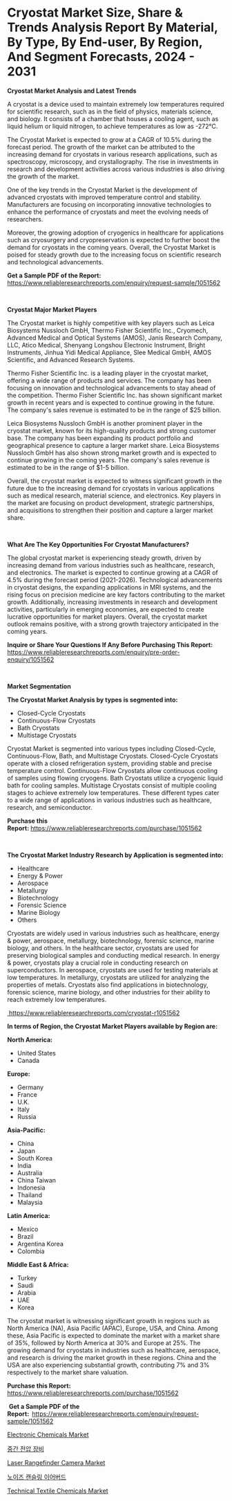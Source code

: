 <p><h1>Cryostat Market Size, Share & Trends Analysis Report By Material, By Type, By End-user, By Region, And Segment Forecasts, 2024 - 2031</h1></p><p><strong>Cryostat Market Analysis and Latest Trends</strong></p>
<p><p>A cryostat is a device used to maintain extremely low temperatures required for scientific research, such as in the field of physics, materials science, and biology. It consists of a chamber that houses a cooling agent, such as liquid helium or liquid nitrogen, to achieve temperatures as low as -272°C.</p><p>The Cryostat Market is expected to grow at a CAGR of 10.5% during the forecast period. The growth of the market can be attributed to the increasing demand for cryostats in various research applications, such as spectroscopy, microscopy, and crystallography. The rise in investments in research and development activities across various industries is also driving the growth of the market.</p><p>One of the key trends in the Cryostat Market is the development of advanced cryostats with improved temperature control and stability. Manufacturers are focusing on incorporating innovative technologies to enhance the performance of cryostats and meet the evolving needs of researchers.</p><p>Moreover, the growing adoption of cryogenics in healthcare for applications such as cryosurgery and cryopreservation is expected to further boost the demand for cryostats in the coming years. Overall, the Cryostat Market is poised for steady growth due to the increasing focus on scientific research and technological advancements.</p></p>
<p><strong>Get a Sample PDF of the Report:&nbsp;</strong> <a href="https://www.reliableresearchreports.com/enquiry/request-sample/1051562">https://www.reliableresearchreports.com/enquiry/request-sample/1051562</a></p>
<p>&nbsp;</p>
<p><strong>Cryostat Major Market Players</strong></p>
<p><p>The Cryostat market is highly competitive with key players such as Leica Biosystems Nussloch GmbH, Thermo Fisher Scientific Inc., Cryomech, Advanced Medical and Optical Systems (AMOS), Janis Research Company, LLC, Atico Medical, Shenyang Longshou Electronic Instrument, Bright Instruments, Jinhua Yidi Medical Appliance, Slee Medical GmbH, AMOS Scientific, and Advanced Research Systems.</p><p>Thermo Fisher Scientific Inc. is a leading player in the cryostat market, offering a wide range of products and services. The company has been focusing on innovation and technological advancements to stay ahead of the competition. Thermo Fisher Scientific Inc. has shown significant market growth in recent years and is expected to continue growing in the future. The company's sales revenue is estimated to be in the range of $25 billion.</p><p>Leica Biosystems Nussloch GmbH is another prominent player in the cryostat market, known for its high-quality products and strong customer base. The company has been expanding its product portfolio and geographical presence to capture a larger market share. Leica Biosystems Nussloch GmbH has also shown strong market growth and is expected to continue growing in the coming years. The company's sales revenue is estimated to be in the range of $1-5 billion.</p><p>Overall, the cryostat market is expected to witness significant growth in the future due to the increasing demand for cryostats in various applications such as medical research, material science, and electronics. Key players in the market are focusing on product development, strategic partnerships, and acquisitions to strengthen their position and capture a larger market share.</p></p>
<p>&nbsp;</p>
<p><strong>What Are The Key Opportunities For Cryostat Manufacturers?</strong></p>
<p><p>The global cryostat market is experiencing steady growth, driven by increasing demand from various industries such as healthcare, research, and electronics. The market is expected to continue growing at a CAGR of 4.5% during the forecast period (2021-2026). Technological advancements in cryostat designs, the expanding applications in MRI systems, and the rising focus on precision medicine are key factors contributing to the market growth. Additionally, increasing investments in research and development activities, particularly in emerging economies, are expected to create lucrative opportunities for market players. Overall, the cryostat market outlook remains positive, with a strong growth trajectory anticipated in the coming years.</p></p>
<p><strong>Inquire or Share Your Questions If Any Before Purchasing This Report:</strong> <a href="https://www.reliableresearchreports.com/enquiry/pre-order-enquiry/1051562">https://www.reliableresearchreports.com/enquiry/pre-order-enquiry/1051562</a></p>
<p>&nbsp;</p>
<p><strong>Market Segmentation</strong></p>
<p><strong>The Cryostat Market Analysis by types is segmented into:</strong></p>
<p><ul><li>Closed-Cycle Cryostats</li><li>Continuous-Flow Cryostats</li><li>Bath Cryostats</li><li>Multistage Cryostats</li></ul></p>
<p><p>Cryostat Market is segmented into various types including Closed-Cycle, Continuous-Flow, Bath, and Multistage Cryostats. Closed-Cycle Cryostats operate with a closed refrigeration system, providing stable and precise temperature control. Continuous-Flow Cryostats allow continuous cooling of samples using flowing cryogens. Bath Cryostats utilize a cryogenic liquid bath for cooling samples. Multistage Cryostats consist of multiple cooling stages to achieve extremely low temperatures. These different types cater to a wide range of applications in various industries such as healthcare, research, and semiconductor.</p></p>
<p><strong>Purchase this Report:&nbsp;</strong><a href="https://www.reliableresearchreports.com/purchase/1051562">https://www.reliableresearchreports.com/purchase/1051562</a></p>
<p>&nbsp;</p>
<p><strong>The Cryostat Market Industry Research by Application is segmented into:</strong></p>
<p><ul><li>Healthcare</li><li>Energy & Power</li><li>Aerospace</li><li>Metallurgy</li><li>Biotechnology</li><li>Forensic Science</li><li>Marine Biology</li><li>Others</li></ul></p>
<p><p>Cryostats are widely used in various industries such as healthcare, energy & power, aerospace, metallurgy, biotechnology, forensic science, marine biology, and others. In the healthcare sector, cryostats are used for preserving biological samples and conducting medical research. In energy & power, cryostats play a crucial role in conducting research on superconductors. In aerospace, cryostats are used for testing materials at low temperatures. In metallurgy, cryostats are utilized for analyzing the properties of metals. Cryostats also find applications in biotechnology, forensic science, marine biology, and other industries for their ability to reach extremely low temperatures.</p></p>
<p><a href="https://www.reliableresearchreports.com/cryostat-r1051562">&nbsp;https://www.reliableresearchreports.com/cryostat-r1051562</a></p>
<p><strong>In terms of Region, the Cryostat Market Players available by Region are:</strong></p>
<p>
    <p> <strong> North America: </strong>
        <ul>
            <li>United States</li>
            <li>Canada</li>
        </ul>
        </p> 
    <p> <strong> Europe: </strong>
        <ul>
            <li>Germany</li>
            <li>France</li>
            <li>U.K.</li>
            <li>Italy</li>
            <li>Russia</li>
        </ul>
        </p> 
    <p> <strong> Asia-Pacific: </strong>
        <ul>
            <li>China</li>
            <li>Japan</li>
            <li>South Korea</li>
            <li>India</li>
            <li>Australia</li>
            <li>China Taiwan</li>
            <li>Indonesia</li>
            <li>Thailand</li>
            <li>Malaysia</li>
        </ul>
        </p> 
    <p> <strong> Latin America: </strong>
        <ul>
            <li>Mexico</li>
            <li>Brazil</li>
            <li>Argentina Korea</li>
            <li>Colombia</li>
        </ul>
        </p> 
    <p> <strong> Middle East & Africa: </strong>
        <ul>
            <li>Turkey</li>
            <li>Saudi</li>
            <li>Arabia</li>
            <li>UAE</li>
            <li>Korea</li>
        </ul>
    </p>
    </p>
<p><p>The cryostat market is witnessing significant growth in regions such as North America (NA), Asia Pacific (APAC), Europe, USA, and China. Among these, Asia Pacific is expected to dominate the market with a market share of 35%, followed by North America at 30% and Europe at 25%. The growing demand for cryostats in industries such as healthcare, aerospace, and research is driving the market growth in these regions. China and the USA are also experiencing substantial growth, contributing 7% and 3% respectively to the market share valuation.</p></p>
<p><strong>Purchase this Report: </strong><a href="https://www.reliableresearchreports.com/purchase/1051562">https://www.reliableresearchreports.com/purchase/1051562</a></p>
<p>&nbsp;<strong>Get a Sample PDF of the Report:&nbsp;&nbsp;</strong><a href="https://www.reliableresearchreports.com/enquiry/request-sample/1051562">https://www.reliableresearchreports.com/enquiry/request-sample/1051562</a></p>
<p><strong></strong></p>
<p><p><a href="https://issuu.com/reportprime-2/docs/electronic-chemicals-market-size-2030.pptx">Electronic Chemicals Market</a></p><p><a href="https://medium.com/@briaabshire/%EC%A4%91%EC%95%95%EC%A0%84%EA%B8%B0%EC%9E%A5%EB%B9%84-%EC%8B%9C%EC%9E%A5-%EA%B7%9C%EB%AA%A8-cagr-%ED%8A%B8%EB%A0%8C%EB%93%9C-2024-2030-f6e9c3f70731">중간 전압 장비</a></p><p><a href="https://github.com/wusalecollins540tpqoz/Market-Research-Report-List-2/blob/main/laser-rangefinder-camera-market.md">Laser Rangefinder Camera Market</a></p><p><a href="https://medium.com/@maxinewilloughby/%EC%9E%A1%EC%9D%8C-%EC%B0%A8%EB%8B%A8-%EC%9D%B4%EC%96%B4%EB%B2%84%EB%93%9C-%EC%8B%9C%EC%9E%A5-%EC%A7%80%ED%91%9C-%ED%95%B4%EC%84%9D-%EC%8B%9C%EC%9E%A5-%EC%A0%90%EC%9C%A0%EC%9C%A8-%ED%8A%B8%EB%A0%8C%EB%93%9C-%EB%B0%8F-%EC%84%B1%EC%9E%A5-%ED%8C%A8%ED%84%B4-611d2034bd81">노이즈 캔슬링 이어버드</a></p><p><a href="https://issuu.com/reportprime-2/docs/technical-textile-chemicals-market-size-2030.pptx">Technical Textile Chemicals Market</a></p></p>